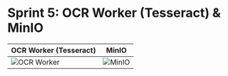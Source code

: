 # Sprint 5: OCR Worker (Tesseract) & MinIO

| **OCR Worker (Tesseract)** | **MinIO** |
|-----------------------------|-------------------------------|
| ![OCR Worker](https://github.com/user-attachments/assets/d0c7fc79-bf34-4e32-9b92-e134d659dd02) | ![MinIO](https://github.com/user-attachments/assets/249a4978-f25c-4db2-9843-a9da2948866e) |
